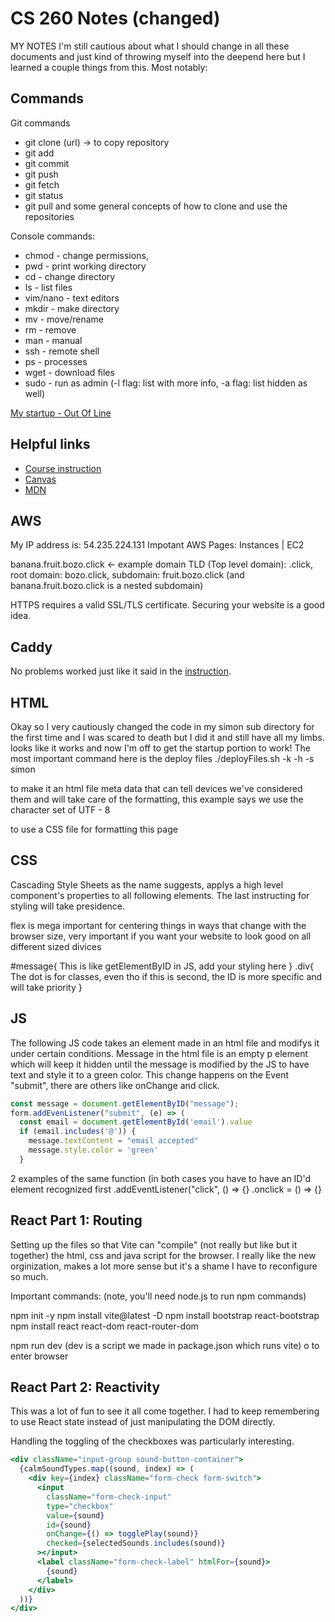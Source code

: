 # CS 260 Notes (changed)

MY NOTES
I'm still cautious about what I should change in all these documents and just kind of throwing myself into the deepend here but I learned a couple things from this. Most notably:

## Commands

Git commands
- git clone (url) -> to copy repository
- git add
- git commit
- git push
- git fetch
- git status
- git pull
and some general concepts of how to clone and use the repositories

Console commands:
- chmod - change permissions,
- pwd - print working directory
- cd - change directory
- ls - list files
- vim/nano - text editors
- mkdir - make directory
- mv - move/rename
- rm - remove
- man - manual
- ssh - remote shell
- ps - processes
- wget - download files
- sudo - run as admin
(-l flag: list with more info, -a flag: list hidden as well)

[My startup - Out Of Line](https://startup.outofline.click)

## Helpful links

- [Course instruction](https://github.com/webprogramming260)
- [Canvas](https://byu.instructure.com)
- [MDN](https://developer.mozilla.org)

## AWS

My IP address is: 54.235.224.131
Impotant AWS Pages: Instances | EC2

banana.fruit.bozo.click <- example domain
TLD (Top level domain): .click, root domain: bozo.click, subdomain: fruit.bozo.click (and banana.fruit.bozo.click is a nested
subdomain)

HTTPS requires a valid SSL/TLS certificate. Securing your website is a good idea.

## Caddy

No problems worked just like it said in the [instruction](https://github.com/webprogramming260/.github/blob/main/profile/webServers/https/https.md).

## HTML

Okay so I very cautiously changed the code in my simon sub directory for the first time and I was scared to death but I did it and still have all my limbs. looks like it works and now I'm off to get the startup portion to work! The most important command here is the deploy files
./deployFiles.sh -k <yourpemkey> -h <yourdomain> -s simon

<!DOCTYPE html> 
to make it an html file
<meta charset="UTF-8">
meta data that can tell devices we've considered them and will take care of the formatting, this example says we use the character set of UTF - 8
<link rel="stylesheet" href="style.css">
to use a CSS file for formatting this page

## CSS

Cascading Style Sheets as the name suggests, applys a high level component's properties to all following elements. The last instructing for styling will take presidence.

flex is mega important for centering things in ways that change with the browser size, very important if you want your website to look good on all different sized divices

#message{
  This is like getElementByID in JS, add your styling here
}
.div{
  The dot is for classes,  even tho if this is second, the ID is more   specific and will take priority
}

## JS

<script src="counter.js"></script>

The following JS code takes an element made in an html file and modifys it under certain conditions. Message in the html file is an empty p element which will keep it hidden until the message is modified by the JS to have text and style it to a green color. This change happens on the Event "submit", there are others like onChange and click.

```js
const message = document.getElementByID("message");
form.addEvenListener("submit", (e) => (
  const email = document.getElementById('email').value
  if (email.includes('@')) {
    message.textContent = "email accepted"
    message.style.color = 'green'
  }
```
2  examples of the same function (in both cases you have to have an ID'd element recognized first
.addEventListener("click", () => {}
.onclick = () => {}

## React Part 1: Routing

Setting up the files so that Vite can "compile" (not really but like but it together) the html, css and java script for the browser. I really like the new orginization, makes a lot more sense but it's a shame I have to reconfigure so much.

Important commands:
(note, you'll need node.js to run npm commands)

npm init -y
npm install vite@latest -D
npm install bootstrap react-bootstrap
npm install react react-dom react-router-dom

npm run dev
(dev is a script we made in package.json which runs vite)
o to enter browser

## React Part 2: Reactivity

This was a lot of fun to see it all come together. I had to keep remembering to use React state instead of just manipulating the DOM directly.

Handling the toggling of the checkboxes was particularly interesting.

```jsx
<div className="input-group sound-button-container">
  {calmSoundTypes.map((sound, index) => (
    <div key={index} className="form-check form-switch">
      <input
        className="form-check-input"
        type="checkbox"
        value={sound}
        id={sound}
        onChange={() => togglePlay(sound)}
        checked={selectedSounds.includes(sound)}
      ></input>
      <label className="form-check-label" htmlFor={sound}>
        {sound}
      </label>
    </div>
  ))}
</div>
```
